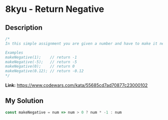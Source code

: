 # 8kyu - Return Negative

## Description
```js
/*
In this simple assignment you are given a number and have to make it negative. But maybe the number is already negative?

Examples
makeNegative(1);    // return -1
makeNegative(-5);   // return -5
makeNegative(0);    // return 0
makeNegative(0.12); // return -0.12
*/
```

**Link:** https://www.codewars.com/kata/55685cd7ad70877c23000102

## My Solution
```js
const makeNegative = num => num > 0 ? num * -1 : num
```